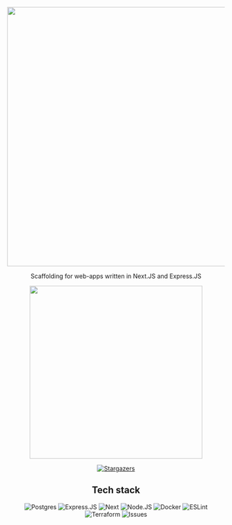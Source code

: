 <p align="center">
	<img src="https://user-images.githubusercontent.com/84760072/223321151-8b77a57a-ad72-48df-a34c-7e031a6c7ff2.png" width="600"/>
</p>

<p align="center">
    Scaffolding for web-apps written in Next.JS and Express.JS
</p>

<p align="center">
  <img src="https://user-images.githubusercontent.com/84760072/223294436-87cdbed7-d89b-4620-8c14-44590421ec16.png" width="400" />
</p>
<p align="center">
    <a href="https://github.com/hwelsters/create-hwelsters-app-ts/stargazers">
		<img alt="Stargazers" src="https://img.shields.io/github/stars/hwelsters/create-hwelsters-app-ts?style=for-the-badge&logo=starship&color=ffe75c&logoColor=ffffff&labelColor=292841"></a>
</p>

<h2 align="center">
	Tech stack
</h2>
<p align="center">
<img alt="Postgres" src="https://img.shields.io/badge/postgres-%23316192.svg?style=for-the-badge&logo=postgresql&logoColor=white">
<img alt="Express.JS" src="https://img.shields.io/badge/express.js-%23404d59.svg?style=for-the-badge&logo=express&logoColor=%2361DAFB">
<img alt="Next" src="https://img.shields.io/badge/Next-black?style=for-the-badge&logo=next.js&logoColor=white">
<img alt="Node.JS" src="https://img.shields.io/badge/node.js-6DA55F?style=for-the-badge&logo=node.js&logoColor=white">
<img alt="Docker" src="https://img.shields.io/badge/docker-%230db7ed.svg?style=for-the-badge&logo=docker&logoColor=white">
<img alt="ESLint" src="https://img.shields.io/badge/ESLint-4B3263?style=for-the-badge&logo=eslint&logoColor=white">
<img alt="Terraform" src="https://img.shields.io/badge/terraform-%235835CC.svg?style=for-the-badge&logo=terraform&logoColor=white">
<img alt="Issues" src="https://img.shields.io/badge/AWS-%23FF9900.svg?style=for-the-badge&logo=amazon-aws&logoColor=white">
</p>
